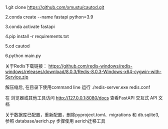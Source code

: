 1.git clone https://github.com/xmustu/cautod.git

2.conda create --name fastapi python=3.9

3.conda activate fastapi

4.pip install -r requirements.txt

5.cd cautod

6.python main.py

关于Redis下载链接：
    https://github.com/redis-windows/redis-windows/releases/download/8.0.3/Redis-8.0.3-Windows-x64-cygwin-with-Service.zip

解压缩后, 在目录下使用command line 运行 ./redis-server.exe redis.conf

在 浏览器或其他工具访问 http://127.0.0.1:8080/docs 查看FastAPI 交互式 API 文档

关于数据库已配置，重新配置，删除pyproject.toml、migrations 和 db.sqlite3, 参照 database/aerich.py 步骤使用 aerich迁移工具
